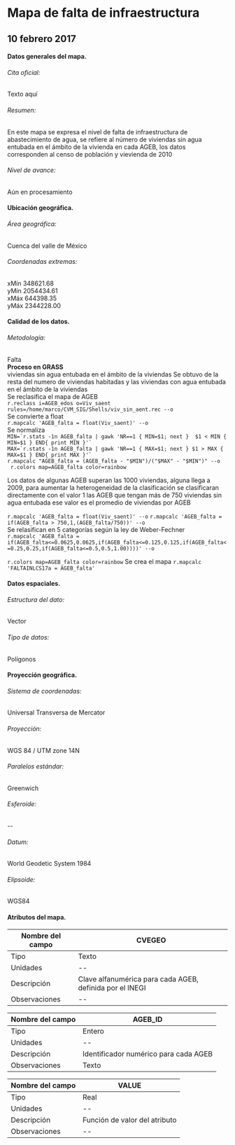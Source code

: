 
# Mapa de falta de infraestructura
## 10 febrero 2017


#### Datos generales del mapa.
###### Cita oficial:
Texto aquí

###### Resumen:
En este mapa se expresa el nivel de falta de infraestructura de abastecimiento de agua, se refiere al número de viviendas sin agua entubada en el ámbito de la vivienda en cada AGEB, los datos corresponden al censo de población y vievienda de 2010

######  Nivel de avance:
Aún en procesamiento

#### Ubicación geográfica.
###### Área geográfica:
Cuenca del valle de México


###### Coordenadas extremas:

xMín 348621.68    
yMín 2054434.61    
xMáx 644398.35    
yMáx 2344228.00    

#### Calidad de los datos.
###### Metodología:

Falta  
**Proceso en GRASS**  
viviendas sin agua entubada en el ámbito de la viviendas
Se obtuvo de la resta del numero de viviendas habitadas y las viviendas con agua entubada en el ámbito de la viviendas   
Se reclasifica el mapa de AGEB    
```r.reclass i=AGEB_edos o=Viv_saent rules=/home/marco/CVM_SIG/Shells/viv_sin_aent.rec --o```   
Se convierte a float   
```r.mapcalc 'AGEB_falta = float(Viv_saent)' --o```    
Se normaliza   
``` MIN=`r.stats -1n AGEB_falta | gawk 'NR==1 { MIN=$1; next }  $1 < MIN { MIN=$1 } END{ print MIN }'` ```    
``` MAX=`r.stats -1n AGEB_falta | gawk 'NR==1 { MAX=$1; next } $1 > MAX { MAX=$1 } END{ print MAX }'` ```     
``` r.mapcalc "AGEB_falta = (AGEB_falta - "$MIN")/("$MAX" - "$MIN")" --o ```    
``` r.colors map=AGEB_falta color=rainbow```    

Los datos de algunas AGEB superan las 1000 viviendas, alguna llega a 2009, para aumentar la heterogeneidad de la clasificación se clasificaran directamente con el valor 1 las AGEB que tengan más de 750 viviendas sin agua entubada ese valor es el promedio de viviendas por AGEB

```r.mapcalc 'AGEB_falta = float(Viv_saent)' --o```
```r.mapcalc 'AGEB_falta = if(AGEB_falta > 750,1,(AGEB_falta/750))' --o```  
Se relasifican en 5 categorías según la ley de Weber-Fechner   
```r.mapcalc 'AGEB_falta = if(AGEB_falta<=0.0625,0.0625,if(AGEB_falta<=0.125,0.125,if(AGEB_falta<=0.25,0.25,if(AGEB_falta<=0.5,0.5,1.00))))' --o```

```r.colors map=AGEB_falta color=rainbow```
Se crea el mapa
```r.mapcalc 'FALTAINLCS17a = AGEB_falta'```
 

#### Datos espaciales.
###### Estructura del dato:
Vector

###### Tipo de datos:
Polígonos

#### Proyección geográfica.
###### Sistema de coordenadas:
Universal Transversa de Mercator

###### Proyección:
WGS 84 / UTM zone 14N

###### Paralelos estándar:
Greenwich

###### Esferoide:
--

###### Datum:
World Geodetic System 1984

###### Elipsoide:
WGS84

#### Atributos del mapa.

 Nombre del campo | CVEGEO
------------ | -------------
Tipo | Texto
Unidades | --
Descripción | Clave alfanumérica para cada AGEB, definida por el INEGI
Observaciones | --

Nombre del campo | AGEB_ID
------------ | -------------
Tipo | Entero
Unidades | --
Descripción | Identificador numérico para cada AGEB
Observaciones | Texto

Nombre del campo | VALUE
------------ | -------------
Tipo | Real
Unidades | --
Descripción | Función de valor del atributo
Observaciones | --
